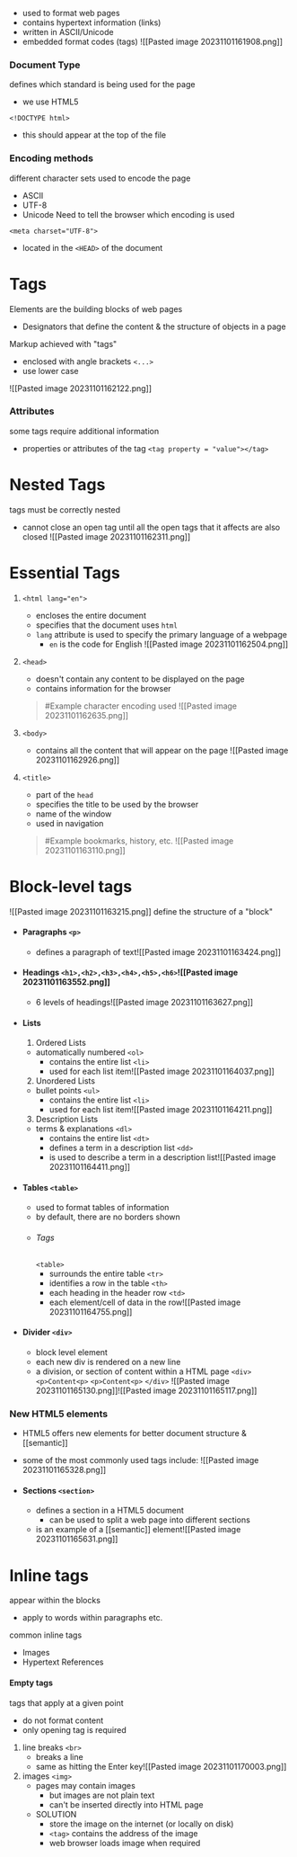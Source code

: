 - used to format web pages
- contains hypertext information (links)
- written in ASCII/Unicode
- embedded format codes (tags)
![[Pasted image 20231101161908.png]]

### Document Type
defines which standard is being used for the page
- we use HTML5

`<!DOCTYPE html>`
- this should appear at the top of the file

### Encoding methods
different character sets used to encode the page
- ASCII
- UTF-8
- Unicode
Need to tell the browser which encoding is used

`<meta charset="UTF-8">`
- located in the `<HEAD>` of the document

# Tags
Elements are the building blocks of web pages
- Designators that define the content & the structure of objects in a page

Markup achieved with "tags"
- enclosed with angle brackets `<...>`
- use lower case

![[Pasted image 20231101162122.png]]

### Attributes
some tags require additional information
- properties or attributes of the tag
`<tag property = "value"></tag>`

# Nested Tags
tags must be correctly nested
- cannot close an open tag until all the open tags that it affects are also closed
![[Pasted image 20231101162311.png]]

# Essential Tags
1. `<html lang="en">`
	- encloses the entire document
	- specifies that the document uses `html`
	- `lang` attribute is used to specify the primary language of a webpage
		- `en` is the code for English
![[Pasted image 20231101162504.png]]
2. `<head>`
	- doesn't contain any content to be displayed on the page	
	- contains information for the browser
	>	#Example 
	>	character encoding used
![[Pasted image 20231101162635.png]]

3. `<body>`
	- contains all the content that will appear on the page
![[Pasted image 20231101162926.png]]

4. `<title>`
	- part of the `head`
	- specifies the title to be used by the browser
	- name of the window
	- used in navigation
	>	#Example 
	>	bookmarks, history, etc.
![[Pasted image 20231101163110.png]]

# Block-level tags
![[Pasted image 20231101163215.png]]
define the structure of a "block"
- #### Paragraphs `<p>`
	- defines a paragraph of text![[Pasted image 20231101163424.png]]

- #### Headings `<h1>,<h2>,<h3>,<h4>,<h5>,<h6>`![[Pasted image 20231101163552.png]]
	- 6 levels of headings![[Pasted image 20231101163627.png]]
- #### Lists
	1. Ordered Lists 
	- automatically numbered
		`<ol>`
		- contains the entire list
		`<li>`
		- used for each list item![[Pasted image 20231101164037.png]]
	2. Unordered Lists
	- bullet points
		`<ul>`
		- contains the entire list
		`<li>`
		- used for each list item![[Pasted image 20231101164211.png]]
	3. Description Lists
	- terms & explanations
		`<dl>`
		- contains the entire list
		`<dt>`
		- defines a term in a description list
		`<dd>`	
		- is used to describe a term in a description list![[Pasted image 20231101164411.png]]
- #### Tables `<table>`
	- used to format tables of information
	- by default, there are no borders shown
	- ###### Tags
		`<table>`
		- surrounds the entire table
		`<tr>`
		- identifies a row in the table
		`<th>`
		- each heading in the header row
		`<td>`
		- each element/cell of data in the row![[Pasted image 20231101164755.png]]
- #### Divider `<div>`
	- block level element
	- each new div is rendered on a new line
	- a division, or section of content within a HTML page
		`<div>`
			`<p>Content<p>`
			`<p>Content<p>`
		`</div>`
		![[Pasted image 20231101165130.png]]![[Pasted image 20231101165117.png]]

### New HTML5 elements
- HTML5 offers new elements for better document structure & [[semantic]]
- some of the most commonly used tags include:
![[Pasted image 20231101165328.png]]

- #### Sections `<section>`
	- defines a section in a HTML5 document
		- can be used to split a web page into different sections
	- is an example of a [[semantic]] element![[Pasted image 20231101165631.png]]

# Inline tags
appear within the blocks
- apply to words within paragraphs etc.

common inline tags
- Images
- Hypertext References

#### Empty tags
tags that apply at a given point
- do not format content
- only opening tag is required

1. line breaks `<br>`
	- breaks a line
	- same as hitting the Enter key![[Pasted image 20231101170003.png]]
2. images `<img>`
	- pages may contain images
		- but images are not plain text
		- can't be inserted directly into HTML page
	- SOLUTION
		- store the image on the internet (or locally on disk)
		- `<tag>` contains the address of the image
		- web browser loads image when required
